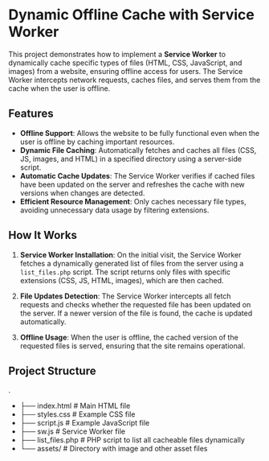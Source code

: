 # Dynamic Offline Cache with Service Worker

This project demonstrates how to implement a **Service Worker** to dynamically cache specific types of files (HTML, CSS, JavaScript, and images) from a website, ensuring offline access for users. The Service Worker intercepts network requests, caches files, and serves them from the cache when the user is offline.

## Features

- **Offline Support**: Allows the website to be fully functional even when the user is offline by caching important resources.
- **Dynamic File Caching**: Automatically fetches and caches all files (CSS, JS, images, and HTML) in a specified directory using a server-side script.
- **Automatic Cache Updates**: The Service Worker verifies if cached files have been updated on the server and refreshes the cache with new versions when changes are detected.
- **Efficient Resource Management**: Only caches necessary file types, avoiding unnecessary data usage by filtering extensions.

## How It Works

1. **Service Worker Installation**: On the initial visit, the Service Worker fetches a dynamically generated list of files from the server using a `list_files.php` script. The script returns only files with specific extensions (CSS, JS, HTML, images), which are then cached.
   
2. **File Updates Detection**: The Service Worker intercepts all fetch requests and checks whether the requested file has been updated on the server. If a newer version of the file is found, the cache is updated automatically.

3. **Offline Usage**: When the user is offline, the cached version of the requested files is served, ensuring that the site remains operational.

## Project Structure

.
- ├── index.html               # Main HTML file
- ├── styles.css               # Example CSS file
- ├── script.js                # Example JavaScript file
- ├── sw.js                    # Service Worker file
- ├── list_files.php           # PHP script to list all cacheable files dynamically
- └── assets/                  # Directory with image and other asset files
